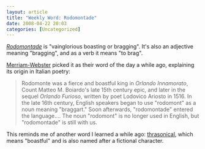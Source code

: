 ```yaml
---
layout: article
title: "Weekly Word: Rodomontade"
date: 2008-04-22 20:03
categories: [Uncategorized]
---
```

<em><a href="http://dictionary.reference.com/browse/rodomontade">Rodomontade</a></em> is "vainglorious boasting or bragging". It's also an adjective meaning "bragging", and as a verb it means "to brag".

<a href="http://www.merriam-webster.com/cgi-bin/mwwodarch.pl?Mar.25.2008" title="Rodomontade">Merriam-Webster</a> picked it as their word of the day a while ago, explaining its origin in Italian poetry:

<blockquote>
Rodomonte was a fierce and boastful king in <em>Orlando Innamorato</em>, Count Matteo M. Boiardo's late 15th century epic, and later in the sequel <em>Orlando Furioso</em>, written by poet Lodovico Ariosto in 1516. In the late 16th century, English speakers began to use "rodomont" as a noun meaning "braggart." Soon afterwards, "rodomontade" entered the language.... The noun "rodomont" is no longer used in English, but "rodomontade" is still with us.
</blockquote>

This reminds me of another word I learned a while ago: <a href="http://learningnerd.com/weekly-word-thrasonical">thrasonical</a>, which means "boastful" and is also named after a fictional character.
